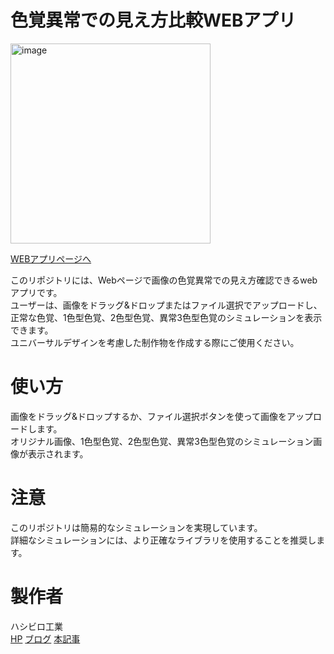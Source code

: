 # 色覚異常での見え方比較WEBアプリ
<img src="https://user-images.githubusercontent.com/128065816/234005476-de1d1c1d-c057-4e60-9dc7-debf5b6637d7.png" alt="image"  height="320">

[WEBアプリページへ](https://hsbl-ko-gyo.github.io/Vision-filter-for-people-with-color-blindness/)

このリポジトリには、Webページで画像の色覚異常での見え方確認できるwebアプリです。  
ユーザーは、画像をドラッグ&ドロップまたはファイル選択でアップロードし、  
正常な色覚、1色型色覚、2色型色覚、異常3色型色覚のシミュレーションを表示できます。  
ユニバーサルデザインを考慮した制作物を作成する際にご使用ください。  


# 使い方
画像をドラッグ&ドロップするか、ファイル選択ボタンを使って画像をアップロードします。  
オリジナル画像、1色型色覚、2色型色覚、異常3色型色覚のシミュレーション画像が表示されます。  


# 注意
このリポジトリは簡易的なシミュレーションを実現しています。  
詳細なシミュレーションには、より正確なライブラリを使用することを推奨します。  


# 製作者
ハシビロ工業  
[HP](https://sites.google.com/view/hsbl-industrial-hp/home)
[ブログ](https://hsbl-industrial-zakki.blogspot.com/)
[本記事](https://hsbl-industrial-zakki.blogspot.com/2023/04/1.html)
